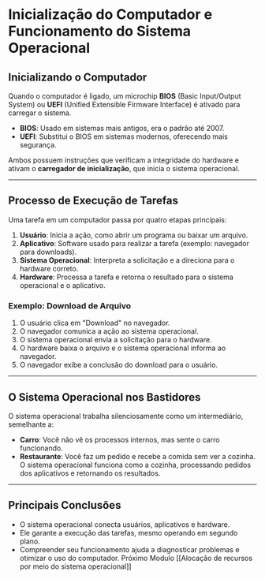 # Inicialização do Computador e Funcionamento do Sistema Operacional

## Inicializando o Computador
Quando o computador é ligado, um microchip **BIOS** (Basic Input/Output System) ou **UEFI** (Unified Extensible Firmware Interface) é ativado para carregar o sistema.

- **BIOS**: Usado em sistemas mais antigos, era o padrão até 2007.
- **UEFI**: Substitui o BIOS em sistemas modernos, oferecendo mais segurança.

Ambos possuem instruções que verificam a integridade do hardware e ativam o **carregador de inicialização**, que inicia o sistema operacional.

---

## Processo de Execução de Tarefas
Uma tarefa em um computador passa por quatro etapas principais:

1. **Usuário**: Inicia a ação, como abrir um programa ou baixar um arquivo.
2. **Aplicativo**: Software usado para realizar a tarefa (exemplo: navegador para downloads).
3. **Sistema Operacional**: Interpreta a solicitação e a direciona para o hardware correto.
4. **Hardware**: Processa a tarefa e retorna o resultado para o sistema operacional e o aplicativo.

### Exemplo: Download de Arquivo
1. O usuário clica em "Download" no navegador.
2. O navegador comunica a ação ao sistema operacional.
3. O sistema operacional envia a solicitação para o hardware.
4. O hardware baixa o arquivo e o sistema operacional informa ao navegador.
5. O navegador exibe a conclusão do download para o usuário.

---

## O Sistema Operacional nos Bastidores
O sistema operacional trabalha silenciosamente como um intermediário, semelhante a:

- **Carro**: Você não vê os processos internos, mas sente o carro funcionando.
- **Restaurante**: Você faz um pedido e recebe a comida sem ver a cozinha. O sistema operacional funciona como a cozinha, processando pedidos dos aplicativos e retornando os resultados.

---

## Principais Conclusões
- O sistema operacional conecta usuários, aplicativos e hardware.
- Ele garante a execução das tarefas, mesmo operando em segundo plano.
- Compreender seu funcionamento ajuda a diagnosticar problemas e otimizar o uso do computador.
Próximo Modulo [[Alocação de recursos por meio do sistema operacional]]



